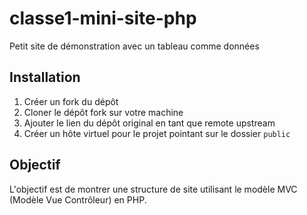 # classe1-mini-site-php

Petit site de démonstration avec un tableau comme données

## Installation

1. Créer un fork du dépôt
2. Cloner le dépôt fork sur votre machine
3. Ajouter le lien du dépôt original en tant que remote upstream
4. Créer un hôte virtuel pour le projet pointant sur le dossier `public`

## Objectif

L'objectif est de montrer une structure de site utilisant le modèle MVC (Modèle Vue Contrôleur) en PHP.
